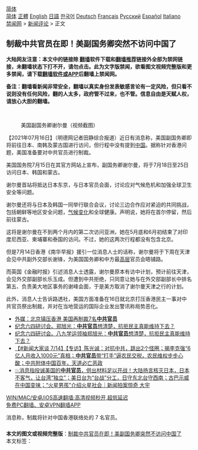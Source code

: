  <!-- 面包屑导航 --> <div class="breadcrumb"><!-- GTranslate: https://gtranslate.io/ -->  <div class="switcher notranslate">  <div class="selected">  <a href="#" onclick="return false;"> 简体</a>  </div>  <div class="option">  <a href="https://www.bannedbook.org" onclick="doGTranslate('zh-CN|zh-CN');jQuery('div.switcher div.selected a').html(jQuery(this).html());return false;" title="简体中文" class="nturl selected"> 简体</a>  <a href="https://www.bannedbook.org/zh-tw/" onclick="doGTranslate('zh-CN|zh-TW');jQuery('div.switcher div.selected a').html(jQuery(this).html());return false;" title="繁體中文" class="nturl"> 正體</a>  <a href="https://www.bannedbook.org/en/" onclick="doGTranslate('zh-CN|en');jQuery('div.switcher div.selected a').html(jQuery(this).html());return false;" title="English" class="nturl"> English</a>  <a href="https://www.bannedbook.org/ja/" onclick="doGTranslate('zh-CN|ja');jQuery('div.switcher div.selected a').html(jQuery(this).html());return false;" title="日本語" class="nturl"> 日語</a>  <a href="https://www.bannedbook.org/ko/" onclick="doGTranslate('zh-CN|ko');jQuery('div.switcher div.selected a').html(jQuery(this).html());return false;" title="한국어" class="nturl"> 한국어</a>  <a href="https://www.bannedbook.org/de/" onclick="doGTranslate('zh-CN|de');jQuery('div.switcher div.selected a').html(jQuery(this).html());return false;" title="Deutsch" class="nturl"> Deutsch</a>  <a href="https://www.bannedbook.org/fr/" onclick="doGTranslate('zh-CN|fr');jQuery('div.switcher div.selected a').html(jQuery(this).html());return false;" title="Français" class="nturl"> Français</a>  <a href="https://www.bannedbook.org/ru/" onclick="doGTranslate('zh-CN|ru');jQuery('div.switcher div.selected a').html(jQuery(this).html());return false;" title="Русский" class="nturl"> Русский</a>  <a href="https://www.bannedbook.org/es/" onclick="doGTranslate('zh-CN|es');jQuery('div.switcher div.selected a').html(jQuery(this).html());return false;" title="Español" class="nturl"> Español</a>  <a href="https://www.bannedbook.org/it/" onclick="doGTranslate('zh-CN|it');jQuery('div.switcher div.selected a').html(jQuery(this).html());return false;" title="Italiano" class="nturl"> Italiano</a>  </div>  </div>      <div class='breadcrumb-sub'><!-- Breadcrumb NavXT 6.3.0 --> <a href="https://www.bannedbook.org/" class="home">禁闻网</a> &gt; <a href="https://www.bannedbook.org/bnews/comments/" class="category">新闻评论</a> &gt; 正文</div></div><h2>制裁中共官员在即！美副国务卿突然不访问中国了</h2> <p class="notice"><b>大陆网友注意：本文中的链接除 <a href="https://github.com/bannedbook/fanqiang" >翻墙</a>软件下载和<a href="https://github.com/killgcd/justmysocks/blob/master/README.md">翻墙推荐</a>链接外全部为禁网链接，未翻墙状态下打不开，请勿点击。此为文字版禁闻，欲看图文视频完整版和更多禁闻，请下载<a href="https://github.com/bannedbook/fanqiang">翻墙软件或APP</a>后翻墙上禁闻网。</p><p>备注：翻墙看新闻非常安全，翻墙以真实身份发表敏感言论有一定风险，但只看不说则没有任何风险，翻的人太多，政府管不过来，也不管。信息自由是天赋人权，请放心大胆的翻墙。</b></p>  <div class="entry"> <br /> <figure><a href="https://i0.wp.com/upload-images-bucket-v64rleca837do.s3.eu-west-1.amazonaws.com/wp-content/uploads/2021/07/16183517/Screen-Shot-2021-07-16-at-14.27.52.png?fit=748%2C612&#038;ssl=1" data-caption="美国副国务卿谢尔曼（视频截图）"></a><figcaption class="wp-caption-text">美国副国务卿谢尔曼（视频截图）</figcaption></figure> <p>【2021年07月16日】（明德网记者田静综合报道）近日有消息称，美国副国务卿即将前往日本、南韩及蒙古国进行访问，但行程中没有提到<span class='wp_keywordlink_affiliate'><a href="https://www.bannedbook.org/" title="中国" target="_blank">中国</a></span>。据称针对香港问题，美国准备要对中共官员进行制裁。</p> <p>美国国务院7月15日在其官方网站上宣布，副国务卿谢尔曼，将于7月18日至25日访问日本、韩国和蒙古。</p>  <p>谢尔曼首站将抵达日本东京，与日本官员会面，讨论应对气候危机和加强全球卫生安全等问题。</p> <p>谢尔曼还将与日本及韩国一同举行联合会议，讨论三边合作应对紧迫的共同挑战，包括朝鲜等地区安全问题，<span class='wp_keywordlink'><a href="https://www.bannedbook.org/bnews/ssgc/20180904/993719.html" title="《魔鬼在统治着我们的世界(23)：环保主义(上)》" target="_blank">气候变化</a></span>和全球健康。声明说，她将在首尔停留，然后前往蒙古。</p>  <p>这将是谢尔曼在不到两个月内的第二次访问亚洲，她在5月底和6月初结束了对印度尼西亚、柬埔寨和泰国的访问。不过，她的这两次行程都没有包含北京。</p> <p>但是7月14日香港《南华早报》援引一位消息人士的话称，谢尔曼将于下周在天津会见中共副外交部长谢锋，为美国国务卿和中方最<span class='wp_keywordlink_affiliate'><a href="https://www.bannedbook.org/bnews/ccpdope/" title="中共高层内幕" target="_blank">高层</a></span>官员会晤铺路。</p>  <p>而英国《金融时报》引述消息人士透露，谢尔曼原本有访中计划，预计前往天津，会见外交部副部长乐玉成。但遭到中共拒绝，只同意让她与在外交部副部长中排名第五、负责美大地区事务的谢峰会面，于是美方取消了谢尔曼天津之行的计划。</p> <p>此外，消息人士告诉路透社，美国方面准备在16日就北京打压香港民主一事对中共官员祭出制裁，并对在当地营运的国际企业发出警讯称局势恶化。</p>  <ul class='op-related-articles' title='相关阅读'> <li><a href='https://www.bannedbook.org/bnews/comments/20210716/1588413.html' target='_blank'>外媒：北京镇压香港 美国再制裁7名<b>中共官员</b></a></li> <li><a href='https://www.bannedbook.org/bnews/taiwannews/20210715/1587211.html' target='_blank'>纪念六四研讨会。郑旭光：<b>中共官员</b>想清楚，抗拒民主真能维持下去？</a></li> <li><a href='https://www.bannedbook.org/bnews/bannedvideo/20210715/1587204.html' target='_blank'>纪念六四研讨会。八九学运领袖郑旭光：<b>中共官员</b>想清楚，抗拒民主真能维持下去？</a></li> <li><a href='https://www.bannedbook.org/bnews/bannedvideo/20210714/1587108.html' target='_blank'>【#新闻大家谈 7/14】【专访】陈光诚：对抗中共，跳出2个怪圈；揭李克强“6亿人月收入1000元”真相；<b>中共官员</b>带“打手”逼农民交税，农民维权步步心酸；中共附体中国百年，天道必亡恶政</a></li> <li><a href='https://www.bannedbook.org/bnews/bannedvideo/20210714/1586812.html' target='_blank'>💥消息指投诚美国的<b>中共官员</b>，供出材料足以开战！大陆扬言核灭日本，日本不客气，让台湾“独立”；美日台为“台战”分工，日守东北台守西南；古巴示威在中国变味；“火星男孩”介绍火星社会｜新闻拍案惊奇 大宇</a></li> </ul> <p class="texttj"> <a href="https://github.com/bannedbook/fanqiang/wiki/V2ray%E6%9C%BA%E5%9C%BA" target="_blank">WIN/MAC/安卓/iOS高速翻墙:高清视频秒开,超低延迟</a><br/> <a href="https://github.com/bannedbook/fanqiang/wiki/%E7%A6%81%E9%97%BB%E7%BD%91%E5%AE%89%E5%8D%93%E7%BF%BB%E5%A2%99%E6%96%B0%E9%97%BBAPP" target="_blank">免费PC翻墙、安卓VPN翻墙APP</a></p><p>消息称，制裁将针对中国香港联络处的 7 名官员。</p><a name='sharetosocial'></a>  <div style="margin-bottom:5px;padding-bottom:5px;clear:both"> <div id="archive-pix-1" class="banner-ads"> <!-- AuctionX Display platform tag START --> <div id="26318x728x90x621x_ADSLOT2" clicktrack="%%CLICK_URL_ESC%%"></div> <!-- AuctionX Display platform tag END --> </div> <div id="archive-pix-2" class="banner-ads"> <!-- AuctionX Display platform tag START --> <div id="26315x300x250x621x_ADSLOT2" clicktrack="%%CLICK_URL_ESC%%"></div> <!-- AuctionX Display platform tag END --> </div> </div>    <div id="archive-pix-1" class="banner-ads"> <!-- AuctionX Display platform tag START --> <div id="26318x728x90x621x_ADSLOT3" clicktrack="%%CLICK_URL_ESC%%"></div> <!-- AuctionX Display platform tag END --> </div> <div><b>本文的图文或视频完整版</b>：<a href='https://www.bannedbook.org/bnews/comments/20210717/1588638.html'>制裁中共官员在即！美副国务卿突然不访问中国了</a></div>  </div><!--END ENTRY--> <div class="postfooter"> <div>本文标签：</div>  </div><!--END POSTFOOTER--> 